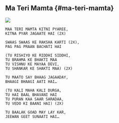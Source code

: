 ## Ma Teri Mamta {#ma-teri-mamta}
![](..\styles\images\devi_gayatri1.jpg)

    MAA TERI MAMTA KITNI PYAREE,
    KITNA PYAR JAGAATE HAI (2X)

    SWAAS SWAAS KE RAKSHA KARTI (2X),
    PAG PAG PRAAN BACHATI HAI

    (TU RISHIYO KE RIDDHI SIDDHI,
    TU BRAHMA KE BHAKTI MAA
    TU VISHNU KE MAYAA DEVI,
    TU SHANKAR KE SHAKTI MAA) (2X)

    TU MAATO SAY BHAAG JAGAADAY,
    BHAAGI BHAAGI AATI HAI…

    (TU KALI MAHA KALI DURGA,
    TU HAI BAAL BHAVANI HAI
    TU PURAN KAA SAAR SARADAA,
    TU VEDO KI BAANI HAI) (2X)

    TU BAALAK GOAD MAY LAY KAR,
    JEEWAN GEET SUNAATI HAI…
